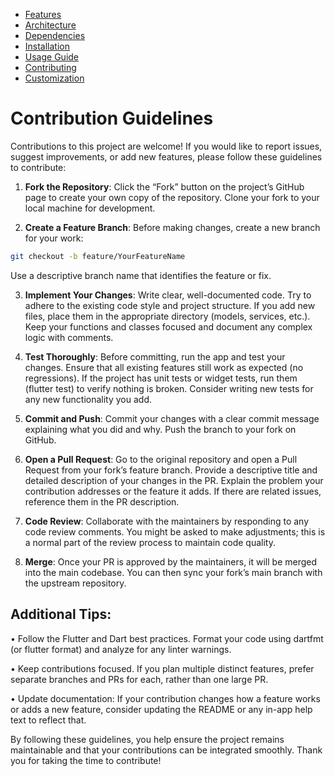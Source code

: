 - [Features](features.md)
- [Architecture](architecture.md)
- [Dependencies](dependencies.md)
- [Installation](installation.md)
- [Usage Guide](usage.md)
- [Contributing](contributing.md)
- [Customization](customization.md)

# Contribution Guidelines

Contributions to this project are welcome! If you would like to report issues, suggest improvements, or add new features, please follow these guidelines to contribute:

1.	**Fork the Repository**: Click the “Fork” button on the project’s GitHub page to create your own copy of the repository. Clone your fork to your local machine for development.

2.	**Create a Feature Branch**: Before making changes, create a new branch for your work:

```bash
git checkout -b feature/YourFeatureName
```

Use a descriptive branch name that identifies the feature or fix.

3.	**Implement Your Changes**: Write clear, well-documented code. Try to adhere to the existing code style and project structure. If you add new files, place them in the appropriate directory (models, services, etc.). Keep your functions and classes focused and document any complex logic with comments.

4.	**Test Thoroughly**: Before committing, run the app and test your changes. Ensure that all existing features still work as expected (no regressions). If the project has unit tests or widget tests, run them (flutter test) to verify nothing is broken. Consider writing new tests for any new functionality you add.

5.	**Commit and Push**: Commit your changes with a clear commit message explaining what you did and why. Push the branch to your fork on GitHub.

6.	**Open a Pull Request**: Go to the original repository and open a Pull Request from your fork’s feature branch. Provide a descriptive title and detailed description of your changes in the PR. Explain the problem your contribution addresses or the feature it adds. If there are related issues, reference them in the PR description.

7.	**Code Review**: Collaborate with the maintainers by responding to any code review comments. You might be asked to make adjustments; this is a normal part of the review process to maintain code quality.

8.	**Merge**: Once your PR is approved by the maintainers, it will be merged into the main codebase. You can then sync your fork’s main branch with the upstream repository.

## Additional Tips:

•   Follow the Flutter and Dart best practices. Format your code using dartfmt (or flutter format) and analyze for any linter warnings.

•   Keep contributions focused. If you plan multiple distinct features, prefer separate branches and PRs for each, rather than one large PR.

•   Update documentation: If your contribution changes how a feature works or adds a new feature, consider updating the README or any in-app help text to reflect that.

By following these guidelines, you help ensure the project remains maintainable and that your contributions can be integrated smoothly. Thank you for taking the time to contribute!